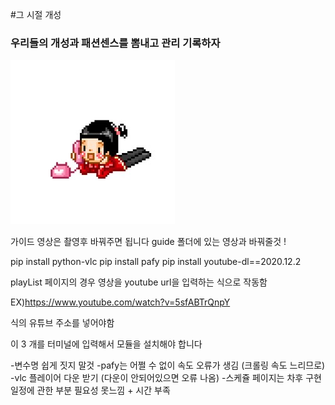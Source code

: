 #그 시절 개성 
### 우리들의 개성과 패션센스를 뽐내고 관리 기록하자


![이미지를 찾을 수 없습니다(이미지가 없을때 표시되는 부분)](/image/pageMainPic.gif)


가이드 영상은 촬영후 바꿔주면 됩니다
guide 폴더에 있는 영상과 바꿔줄것 !

pip install python-vlc
pip install pafy
pip install youtube-dl==2020.12.2

playList 페이지의 경우 영상을 youtube url을 입력하는 식으로 작동함 

EX)https://www.youtube.com/watch?v=5sfABTrQnpY 

식의 유튜브 주소를 넣어야함 

이 3 개를 터미널에 입력해서 모듈을 설치해야 합니다 

-변수명 쉽게 짓지 말것 
-pafy는 어쩔 수 없이 속도 오류가 생김 (크롤링 속도 느리므로)
-vlc 플레이어 다운 받기 (다운이 안되어있으면 오류 나옴)
-스케쥴 페이지는 차후 구현 일정에 관한 부분 필요성 못느낌 + 시간 부족 